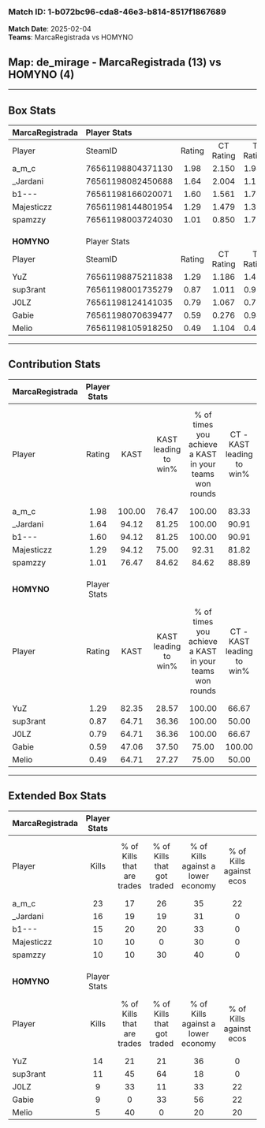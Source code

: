 ### Match ID: 1-b072bc96-cda8-46e3-b814-8517f1867689  
**Match Date**: 2025-02-04  
**Teams**: MarcaRegistrada vs HOMYNO  

## **Map**: de_mirage - MarcaRegistrada (13) vs HOMYNO (4)  
---  

## Box Stats  

| **MarcaRegistrada** | Player Stats      |        |           |          |        |       |       |         |        |      |     |
| :- | :- | :-: | :-: | :-: | :-: | :-: | :-: | :-: | :-: | :-: | :-: |
| Player              | SteamID           | Rating | CT Rating | T Rating |  KAST  |  ADR  | Kills | Assists | Deaths | K/D  | HS% |
| a_m_c               | 76561198804371130 |  1.98  |   2.150   |  1.946   | 100.00 | 111.8 |  23   |    7    |   12   | 1.92 | 34  |
| _Jardani            | 76561198082450688 |  1.64  |   2.004   |  1.110   | 94.12  | 102.4 |  16   |    6    |   9    | 1.78 | 31  |
| b1---               | 76561198166020071 |  1.60  |   1.561   |  1.702   | 94.12  | 91.6  |  15   |    3    |   7    | 2.14 | 40  |
| Majesticzz          | 76561198144801954 |  1.29  |   1.479   |  1.367   | 94.12  | 73.8  |  10   |    8    |   8    | 1.25 | 60  |
| spamzzy             | 76561198003724030 |  1.01  |   0.850   |  1.754   | 76.47  | 66.8  |  10   |    8    |   12   | 0.83 | 30  |
|                     |                   |        |           |          |        |       |       |         |        |      |     |
|                     |                   |        |           |          |        |       |       |         |        |      |     |
|                     |                   |        |           |          |        |       |       |         |        |      |     |
| **HOMYNO**          | Player Stats      |        |           |          |        |       |       |         |        |      |     |
| Player              | SteamID           | Rating | CT Rating | T Rating |  KAST  |  ADR  | Kills | Assists | Deaths | K/D  | HS% |
| YuZ                 | 76561198875211838 |  1.29  |   1.186   |  1.422   | 82.35  | 101.5 |  14   |    5    |   14   | 1.00 | 42  |
| sup3rant            | 76561198001735279 |  0.87  |   1.011   |  0.910   | 64.71  | 62.4  |  11   |    3    |   14   | 0.79 | 54  |
| J0LZ                | 76561198124141035 |  0.79  |   1.067   |  0.764   | 64.71  | 67.8  |   9   |    3    |   14   | 0.64 | 77  |
| Gabie               | 76561198070639477 |  0.59  |   0.276   |  0.942   | 47.06  | 67.7  |   9   |    2    |   16   | 0.56 | 100 |
| Melio               | 76561198105918250 |  0.49  |   1.104   |  0.408   | 64.71  | 49.8  |   5   |    7    |   16   | 0.31 | 60  |
---  

## Contribution Stats  

| **MarcaRegistrada** | Player Stats |        |                      |                                                        |                           |                                                             |                          |                                                            |
| :- | :-: | :-: | :-: | :-: | :-: | :-: | :-: | :-: |
| Player              |    Rating    |  KAST  | KAST leading to win% | % of times you achieve a KAST in your teams won rounds | CT - KAST leading to win% | CT - % of times you achieve a KAST in your teams won rounds | T - KAST leading to win% | T - % of times you achieve a KAST in your teams won rounds |
| a_m_c               |     1.98     | 100.00 |        76.47         |                         100.00                         |           83.33           |                           100.00                            |          60.00           |                           100.00                           |
| _Jardani            |     1.64     | 94.12  |        81.25         |                         100.00                         |           90.91           |                           100.00                            |          60.00           |                           100.00                           |
| b1---               |     1.60     | 94.12  |        81.25         |                         100.00                         |           90.91           |                           100.00                            |          60.00           |                           100.00                           |
| Majesticzz          |     1.29     | 94.12  |        75.00         |                         92.31                          |           81.82           |                            90.00                            |          60.00           |                           100.00                           |
| spamzzy             |     1.01     | 76.47  |        84.62         |                         84.62                          |           88.89           |                            80.00                            |          75.00           |                           100.00                           |
|                     |              |        |                      |                                                        |                           |                                                             |                          |                                                            |
|                     |              |        |                      |                                                        |                           |                                                             |                          |                                                            |
|                     |              |        |                      |                                                        |                           |                                                             |                          |                                                            |
| **HOMYNO**          | Player Stats |        |                      |                                                        |                           |                                                             |                          |                                                            |
| Player              |    Rating    |  KAST  | KAST leading to win% | % of times you achieve a KAST in your teams won rounds | CT - KAST leading to win% | CT - % of times you achieve a KAST in your teams won rounds | T - KAST leading to win% | T - % of times you achieve a KAST in your teams won rounds |
| YuZ                 |     1.29     | 82.35  |        28.57         |                         100.00                         |           66.67           |                           100.00                            |          18.18           |                           100.00                           |
| sup3rant            |     0.87     | 64.71  |        36.36         |                         100.00                         |           50.00           |                           100.00                            |          28.57           |                           100.00                           |
| J0LZ                |     0.79     | 64.71  |        36.36         |                         100.00                         |           66.67           |                           100.00                            |          25.00           |                           100.00                           |
| Gabie               |     0.59     | 47.06  |        37.50         |                         75.00                          |          100.00           |                            50.00                            |          28.57           |                           100.00                           |
| Melio               |     0.49     | 64.71  |        27.27         |                         75.00                          |           50.00           |                           100.00                            |          14.29           |                           50.00                            |
---  

## Extended Box Stats  

| **MarcaRegistrada** | Player Stats |                            |                            |                                    |                         |                              |                                 |        |                             |                                     |                          |                               |                            |
| :- | :-: | :-: | :-: | :-: | :-: | :-: | :-: | :-: | :-: | :-: | :-: | :-: | :-: |
| Player              |    Kills     | % of Kills that are trades | % of Kills that got traded | % of Kills against a lower economy | % of Kills against ecos | % of Kills that are flawless | % of Kills that are close duels | Deaths | % of Deaths that get traded | % of Deaths against a lower economy | % of Deaths against ecos | % of Deaths that are flawless | % of Deaths that are close |
| a_m_c               |      23      |             17             |             26             |                 35                 |           22            |              65              |                9                |   12   |             25              |                 25                  |            0             |              75               |             0              |
| _Jardani            |      16      |             19             |             19             |                 31                 |            0            |              75              |                6                |   9    |             33              |                 11                  |            0             |              67               |             11             |
| b1---               |      15      |             20             |             20             |                 33                 |            0            |              53              |                0                |   7    |              0              |                 14                  |            0             |              43               |             14             |
| Majesticzz          |      10      |             10             |             0              |                 30                 |            0            |              50              |               30                |   8    |             63              |                 38                  |            13            |              38               |             13             |
| spamzzy             |      10      |             10             |             30             |                 40                 |            0            |              60              |               10                |   12   |             25              |                 17                  |            0             |              67               |             0              |
|                     |              |                            |                            |                                    |                         |                              |                                 |        |                             |                                     |                          |                               |                            |
|                     |              |                            |                            |                                    |                         |                              |                                 |        |                             |                                     |                          |                               |                            |
|                     |              |                            |                            |                                    |                         |                              |                                 |        |                             |                                     |                          |                               |                            |
| **HOMYNO**          | Player Stats |                            |                            |                                    |                         |                              |                                 |        |                             |                                     |                          |                               |                            |
| Player              |    Kills     | % of Kills that are trades | % of Kills that got traded | % of Kills against a lower economy | % of Kills against ecos | % of Kills that are flawless | % of Kills that are close duels | Deaths | % of Deaths that get traded | % of Deaths against a lower economy | % of Deaths against ecos | % of Deaths that are flawless | % of Deaths that are close |
| YuZ                 |      14      |             21             |             21             |                 36                 |            0            |              64              |               14                |   14   |             14              |                 14                  |            0             |              50               |             21             |
| sup3rant            |      11      |             45             |             64             |                 18                 |            0            |              73              |                0                |   14   |             14              |                 14                  |            0             |              86               |             7              |
| J0LZ                |      9       |             33             |             11             |                 33                 |           22            |              44              |                0                |   14   |             14              |                 21                  |            0             |              50               |             14             |
| Gabie               |      9       |             0              |             33             |                 56                 |           22            |              78              |               11                |   16   |             31              |                 25                  |            6             |              56               |             6              |
| Melio               |      5       |             40             |             0              |                 20                 |           20            |              20              |                0                |   16   |             25              |                 25                  |            6             |              69               |             0              |
